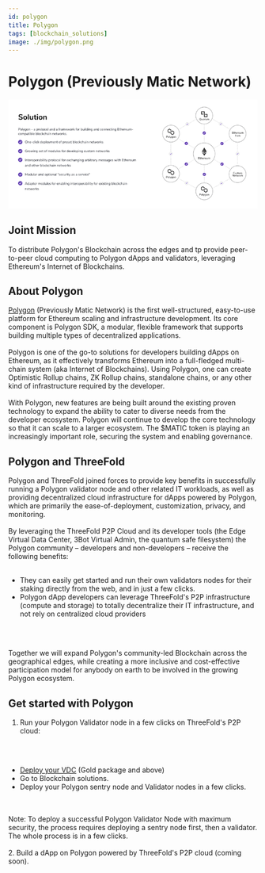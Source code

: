 ```yaml
---
id: polygon
title: Polygon
tags: [blockchain_solutions]
image: ./img/polygon.png
---
```


# Polygon (Previously Matic Network)

![](./img/polygon1.png)

## Joint Mission

To distribute Polygon's Blockchain across the edges and tp provide peer-to-peer cloud computing to Polygon dApps and validators, leveraging Ethereum's Internet of Blockchains.

## About Polygon

[Polygon](https://polygon.technology/) (Previously Matic Network) is the first well-structured, easy-to-use platform for Ethereum scaling and infrastructure development. Its core component is Polygon SDK, a modular, flexible framework that supports building multiple types of decentralized applications.
<br/>
<br/>
Polygon is one of the go-to solutions for developers building dApps on Ethereum, as it effectively transforms Ethereum into a full-fledged multi-chain system (aka Internet of Blockchains). Using Polygon, one can create Optimistic Rollup chains, ZK Rollup chains, standalone chains, or any other kind of infrastructure required by the developer. 
<br/>
<br/>
With Polygon, new features are being built around the existing proven technology to expand the ability to cater to diverse needs from the developer ecosystem. Polygon will continue to develop the core technology so that it can scale to a larger ecosystem. The $MATIC token is playing an increasingly important role, securing the system and enabling governance.

## Polygon and ThreeFold

Polygon and ThreeFold joined forces to provide key benefits in successfully running a Polygon validator node and other related IT workloads, as well as providing decentralized cloud infrastructure for dApps powered by Polygon, which are primarily the ease-of-deployment, customization, privacy, and monitoring.
<br/>
<br/>
By leveraging the ThreeFold P2P Cloud and its developer tools (the Edge Virtual Data Center, 3Bot Virtual Admin, the quantum safe filesystem) the Polygon community – developers and non-developers – receive the following benefits:
<br/>
<br/>

- They can easily get started and run their own validators nodes for their staking directly from the web, and in just a few clicks.
- Polygon dApp developers can leverage ThreeFold's P2P infrastructure (compute and storage) to totally decentralize their IT infrastructure, and not rely on centralized cloud providers
<br/>
<br/>

Together we will expand Polygon's community-led Blockchain across the geographical edges, while creating a more inclusive and cost-effective participation model for anybody on earth to be involved in the growing Polygon ecosystem.

## Get started with Polygon

1. Run your Polygon Validator node in a few clicks on ThreeFold's P2P cloud:
<br/>
<br/>

- [Deploy your VDC](https://vdc.testnet.grid.tf/vdc/) (Gold package and above)
- Go to Blockchain solutions.
- Deploy your Polygon sentry node and Validator nodes in a few clicks. 
<br/>
<br/>
Note: To deploy a successful Polygon Validator Node with maximum security, the process requires deploying a sentry node first, then a validator. The whole process is in a few clicks. 
<br/>
<br/>
2. Build a dApp on Polygon powered by ThreeFold's P2P cloud (coming soon).